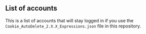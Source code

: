 ## List of accounts 
This is a list of accounts that will stay logged in if you use the `Cookie_AutoDelete_2.X.X_Expressions.json` file in this repository.

